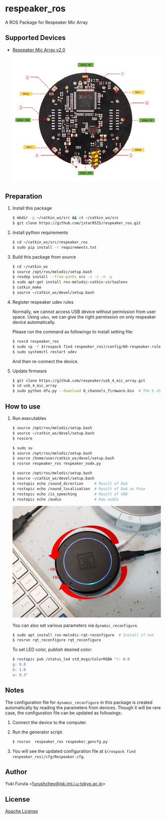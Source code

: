respeaker_ros
=============

A ROS Package for Respeaker Mic Array


## Supported Devices

- [Respeaker Mic Array v2.0](http://wiki.seeedstudio.com/ReSpeaker_Mic_Array_v2.0/)

    ![Respeaker Mic Array v2.0](https://github.com/SeeedDocument/ReSpeaker_Mic_Array_V2/raw/master/img/Hardware%20Overview.png)

## Preparation

1. Install this package

    ```bash
    $ mkdir -p ~/catkin_ws/src && cd ~/catkin_ws/src
    $ git clone https://github.com/jstar0525/respeaker_ros.git
    ```

1. Install python requirements

    ```bash
    $ cd ~/catkin_ws/src/respeaker_ros
    $ sudo pip install -r requirements.txt
    ```

1. Build this package from source

    ```bash
    $ cd ~/catkin_ws
    $ source /opt/ros/melodic/setup.bash
    $ rosdep install --from-paths src -i -r -n -y
    $ sudo apt-get install ros-melodic-catkin-virtualenv
    $ catkin_make
    $ source ~/catkin_ws/devel/setup.bash
    ```

1. Register respeaker udev rules

    Normally, we cannot access USB device without permission from user space.
    Using `udev`, we can give the right permission on only respeaker device automatically.

    Please run the command as followings to install setting file:

    ```bash
    $ roscd respeaker_ros
    $ sudo cp -f $(rospack find respeaker_ros)/config/60-respeaker.rules /etc/udev/rules.d/60-respeaker.rules
    $ sudo systemctl restart udev
    ```

    And then re-connect the device.

1. Update firmware

    ```bash
    $ git clone https://github.com/respeaker/usb_4_mic_array.git
    $ cd usb_4_mic_array
    $ sudo python dfu.py --download 6_channels_firmware.bin  # The 6 channels version 
    ```

## How to use

1. Run executables
    ```bash
    $ source /opt/ros/melodic/setup.bash
    $ source ~/catkin_ws/devel/setup.bash
    $ roscore
    ```
    ```bash
    $ sudo su
    $ source /opt/ros/melodic/setup.bash
    $ source /home/user/catkin_ws/devel/setup.bash
    $ rosrun respeaker_ros respeaker_node.py
    ```
    ```bash
    $ source /opt/ros/melodic/setup.bash
    $ source ~/catkin_ws/devel/setup.bash
    $ rostopic echo /sound_direction     # Result of DoA
    $ rostopic echo /sound_localization  # Result of DoA as Pose
    $ rostopic echo /is_speeching        # Result of VAD
    $ rostopic echo /audio               # Raw audio
    ```

    ![Respeaker direction](./direction.png)

    You can also set various parameters via `dynamic_reconfigure`.

    ```bash
    $ sudo apt install ros-melodic-rqt-reconfigure  # Install if not
    $ rosrun rqt_reconfigure rqt_reconfigure
    ```

    To set LED color, publish desired color:

    ```bash
    $ rostopic pub /status_led std_msgs/ColorRGBA "r: 0.0
    g: 0.0
    b: 1.0
    a: 0.3"
    ```


## Notes

The configuration file for `dynamic_reconfigure` in this package is created automatically by reading the parameters from devices.
Though it will be rare case, the configuration file can be updated as followings:

1. Connect the device to the computer.
1. Run the generator script.

    ```bash
    $ rosrun  respeaker_ros respeaker_gencfg.py
    ```
1. You will see the updated configuration file at `$(rospack find respeaker_ros)/cfg/Respeaker.cfg`.


## Author

Yuki Furuta <<furushchev@jsk.imi.i.u-tokyo.ac.jp>>

## License

[Apache License](LICENSE)
